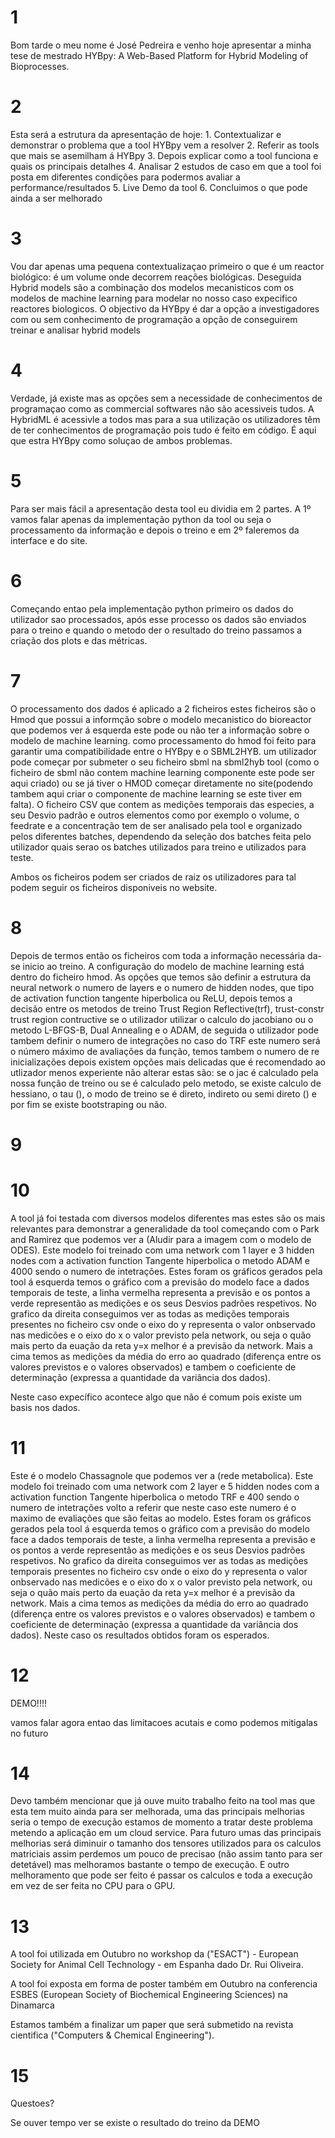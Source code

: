 
# 1
Bom tarde o meu nome é José Pedreira e venho hoje apresentar a minha tese de mestrado HYBpy: A Web-Based Platform for Hybrid Modeling of Bioprocesses.

# 2
Esta será a estrutura da apresentação de hoje: 
	1. Contextualizar e demonstrar o problema que a tool HYBpy vem a resolver
	2. Referir as tools que mais se asemilham á HYBpy 
	3. Depois explicar como a tool funciona e quais os principais detalhes
	4. Analisar 2 estudos de caso em que a tool foi posta em diferentes condições para podermos avaliar a performance/resultados
	5. Live Demo da tool
	6. Concluimos o que pode ainda a ser melhorado

# 3
Vou dar apenas uma pequena contextualizaçao primeiro o que é um reactor biológico: é um volume onde decorrem reações biológicas. Deseguida Hybrid models são a  combinação dos modelos mecanisticos com os modelos de machine learning para modelar no nosso caso expecifico reactores biologicos. O objectivo da HYBpy é dar a opção a investigadores com ou sem conhecimento de programação a opção de conseguirem treinar e analisar hybrid models

# 4
Verdade, já existe mas as opções sem a necessidade de conhecimentos de programaçao como as commercial softwares não são acessiveis tudos.
A HybridML é acessivle a todos mas para a sua utilização os utilizadores têm de ter conhecimentos de programação pois tudo é feito em código. 
É aqui que estra HYBpy como soluçao de ambos problemas. 

# 5
Para ser mais fácil a apresentação desta tool eu dividia em 2 partes. A 1º vamos falar apenas da implementação python da tool ou seja o processamento da informação e depois o treino e em 2º faleremos da interface e do site.

# 6
Começando entao pela implementação python primeiro os dados do utilizador sao processados, após esse processo os dados são enviados para o treino e quando o metodo der o resultado do treino passamos a criação dos plots e das métricas.

# 7
O processamento dos dados é aplicado a 2 ficheiros estes ficheiros são o Hmod que possui a informção sobre o modelo mecanistico do bioreactor  que podemos ver á esquerda este pode ou não ter a informação sobre o modelo de machine learning. como processamento do hmod foi feito para garantir uma compatibilidade entre o HYBpy e o SBML2HYB. um utilizador pode começar por submeter o seu ficheiro sbml na sbml2hyb tool (como o ficheiro de sbml não contem machine learning componente este pode ser aqui criado) ou se já tiver o HMOD começar diretamente no site(podendo tambem aqui criar o componente de machine learning se este tiver em falta). O ficheiro CSV que contem as medições temporais das especies, a seu Desvio padrão e outros elementos como por exemplo o volume, o feedrate e a concentração tem de ser analisado pela tool e organizado pelos diferentes batches, dependendo da seleção dos batches feita pelo utilizador  quais serao os batches utilizados para treino e utilizados para teste. 

Ambos os ficheiros podem ser criados de raiz os utilizadores para tal podem seguir os ficheiros disponiveis no website.

# 8
Depois de termos então os ficheiros com toda a informação necessária da-se inicio ao treino.
A configuração do modelo de machine learning está dentro do ficheiro hmod. As opções que temos são definir a estrutura da neural network o numero de layers e o numero de hidden nodes, que tipo de activation function tangente hiperbolica ou ReLU, depois temos a decisão entre os metodos de treino Trust Region Reflective(trf), trust-constr trust region contructive se o utilizador utilizar o calculo do jacobiano ou o metodo L-BFGS-B, Dual Annealing e o ADAM, de seguida o utilizador pode tambem definir o numero de integrações no caso do TRF este numero será o número máximo de avaliações da função, temos tambem o numero de re inicializações depois existem opções mais delicadas que é recomendado ao utlizador menos experiente não alterar estas são: se o jac é calculado pela nossa função de treino ou se é calculado pelo metodo, se existe calculo de hessiano, o tau (), o modo de treino se é direto, indireto ou semi direto () e por fim se existe bootstraping ou não.

# 9

# 10
A tool já foi testada com diversos modelos diferentes mas estes são os mais relevantes para demonstrar a generalidade da tool começando com o Park and Ramirez que podemos ver a (Aludir para a imagem com o modelo de ODES). Este modelo foi treinado com uma network com 1 layer e 3 hidden nodes com a activation function Tangente hiperbolica o metodo ADAM e 4000 sendo o numero de intetrações. Estes foram os gráficos gerados pela tool á esquerda temos o gráfico com a previsão do modelo face a dados temporais de teste, a linha vermelha representa a previsão e os pontos a verde representão as medições e os seus Desvios padrões respetivos. No grafico da direita conseguimos ver as todas as medições temporais presentes no ficheiro csv onde o eixo do y representa o valor onbservado nas medicões e o eixo do x o valor previsto pela network, ou seja o quão mais perto da euação da reta y=x melhor é a previsão da network. Mais a cima temos as medições da média do erro ao quadrado (diferença entre os valores previstos e o valores observados) e tambem o coeficiente de determinação (expressa a quantidade da variância dos dados). 

Neste caso expecífico acontece algo que não é comum pois existe um basis nos dados. 

# 11
Este é o modelo Chassagnole que podemos ver a (rede metabolica). Este modelo foi treinado com uma network com 2 layer e 5 hidden nodes com a activation function Tangente hiperbolica o metodo TRF e 400 sendo o numero de intetrações volto a referir que neste caso este numero é o maximo de evaliações que são feitas ao modelo. Estes foram os gráficos gerados pela tool á esquerda temos o gráfico com a previsão do modelo face a dados temporais de teste, a linha vermelha representa a previsão e os pontos a verde representão as medições e os seus Desvios padrões respetivos. No grafico da direita conseguimos ver as todas as medições temporais presentes no ficheiro csv onde o eixo do y representa o valor onbservado nas medicões e o eixo do x o valor previsto pela network, ou seja o quão mais perto da euação da reta y=x melhor é a previsão da network. Mais a cima temos as medições da média do erro ao quadrado (diferença entre os valores previstos e o valores observados) e tambem o coeficiente de determinação (expressa a quantidade da variância dos dados). Neste caso os resultados obtidos foram os esperados.

# 12
DEMO!!!!

vamos falar agora entao das limitacoes acutais e como podemos mitigalas no futuro
# 14
Devo também mencionar que já ouve muito trabalho feito na tool mas que esta tem muito ainda para ser melhorada, uma das principais melhorias seria o tempo de execução estamos de momento a tratar deste problema metendo a aplicação em um cloud service. Para futuro umas das principais melhorias será diminuir o tamanho dos tensores utilizados para os calculos matriciais assim perdemos um pouco de precisao (não assim tanto para ser detetável) mas melhoramos bastante o tempo de execução. E outro melhoramento que pode ser feito é passar os calculos e toda a execução em vez de ser feita no CPU para o GPU.

# 13
A tool foi utilizada em Outubro no workshop da ("ESACT") - European Society for Animal Cell Technology - em Espanha dado Dr. Rui Oliveira. 

A tool foi exposta em forma de poster também em Outubro na conferencia ESBES (European  Society of Biochemical Engineering Sciences) na Dinamarca

Estamos também a finalizar um paper que será submetido na revista cientifica ("Computers & Chemical Engineering").



# 15
Questoes? 

Se ouver tempo ver se existe o resultado do treino da DEMO


